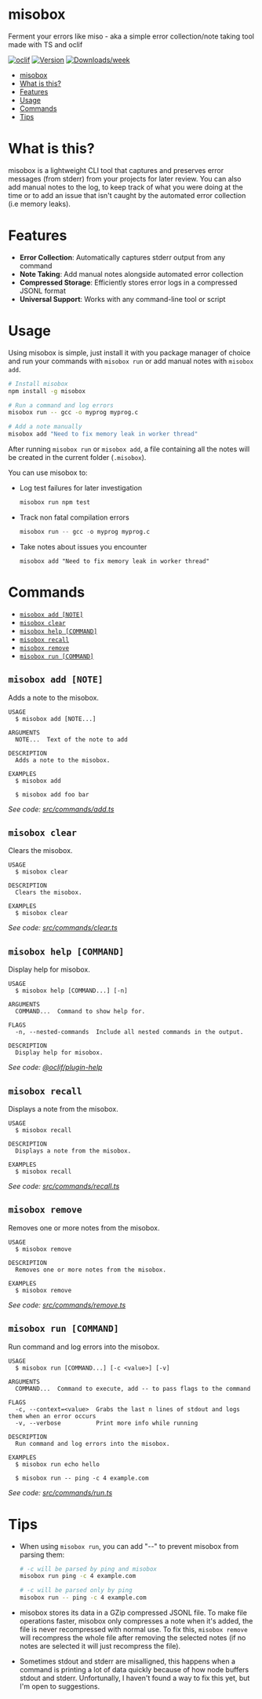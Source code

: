 # misobox

Ferment your errors like miso - aka a simple error collection/note taking tool made with TS and oclif

[![oclif](https://img.shields.io/badge/cli-oclif-brightgreen.svg)](https://oclif.io)
[![Version](https://img.shields.io/npm/v/misobox.svg)](https://npmjs.org/package/misobox)
[![Downloads/week](https://img.shields.io/npm/dw/misobox.svg)](https://npmjs.org/package/misobox)

<!-- toc -->

- [misobox](#misobox)
- [What is this?](#what-is-this)
- [Features](#features)
- [Usage](#usage)
- [Commands](#commands)
- [Tips](#tips)
<!-- tocstop -->

# What is this?

misobox is a lightweight CLI tool that captures and preserves error messages (from stderr) from your projects for later review.
You can also add manual notes to the log, to keep track of what you were doing at the time or to add an issue that isn't caught by the automated error collection (i.e memory leaks).

# Features

- **Error Collection**: Automatically captures stderr output from any command
- **Note Taking**: Add manual notes alongside automated error collection
- **Compressed Storage**: Efficiently stores error logs in a compressed JSONL format
- **Universal Support**: Works with any command-line tool or script

# Usage

Using misobox is simple, just install it with you package manager of choice and run your commands with `misobox run` or add manual notes with `misobox add`.

```sh
# Install misobox
npm install -g misobox

# Run a command and log errors
misobox run -- gcc -o myprog myprog.c

# Add a note manually
misobox add "Need to fix memory leak in worker thread"
```

After running `misobox run` or `misobox add`, a file containing all the notes will be created in the current folder (`.misobox`).

You can use misobox to:

- Log test failures for later investigation
  ```sh
  misobox run npm test
  ```
- Track non fatal compilation errors
  ```s
  misobox run -- gcc -o myprog myprog.c
  ```
- Take notes about issues you encounter
  ```sh-session
  misobox add "Need to fix memory leak in worker thread"
  ```

# Commands

<!-- commands -->

- [`misobox add [NOTE]`](#misobox-add-note)
- [`misobox clear`](#misobox-clear)
- [`misobox help [COMMAND]`](#misobox-help-command)
- [`misobox recall`](#misobox-recall)
- [`misobox remove`](#misobox-remove)
- [`misobox run [COMMAND]`](#misobox-run-command)

## `misobox add [NOTE]`

Adds a note to the misobox.

```
USAGE
  $ misobox add [NOTE...]

ARGUMENTS
  NOTE...  Text of the note to add

DESCRIPTION
  Adds a note to the misobox.

EXAMPLES
  $ misobox add

  $ misobox add foo bar
```

_See code: [src/commands/add.ts](https://github.com/spacefall/misobox/blob/v0.1.0/src/commands/add.ts)_

## `misobox clear`

Clears the misobox.

```
USAGE
  $ misobox clear

DESCRIPTION
  Clears the misobox.

EXAMPLES
  $ misobox clear
```

_See code: [src/commands/clear.ts](https://github.com/spacefall/misobox/blob/v0.1.0/src/commands/clear.ts)_

## `misobox help [COMMAND]`

Display help for misobox.

```
USAGE
  $ misobox help [COMMAND...] [-n]

ARGUMENTS
  COMMAND...  Command to show help for.

FLAGS
  -n, --nested-commands  Include all nested commands in the output.

DESCRIPTION
  Display help for misobox.
```

_See code: [@oclif/plugin-help](https://github.com/oclif/plugin-help/blob/v6.2.21/src/commands/help.ts)_

## `misobox recall`

Displays a note from the misobox.

```
USAGE
  $ misobox recall

DESCRIPTION
  Displays a note from the misobox.

EXAMPLES
  $ misobox recall
```

_See code: [src/commands/recall.ts](https://github.com/spacefall/misobox/blob/v0.1.0/src/commands/recall.ts)_

## `misobox remove`

Removes one or more notes from the misobox.

```
USAGE
  $ misobox remove

DESCRIPTION
  Removes one or more notes from the misobox.

EXAMPLES
  $ misobox remove
```

_See code: [src/commands/remove.ts](https://github.com/spacefall/misobox/blob/v0.1.0/src/commands/remove.ts)_

## `misobox run [COMMAND]`

Run command and log errors into the misobox.

```
USAGE
  $ misobox run [COMMAND...] [-c <value>] [-v]

ARGUMENTS
  COMMAND...  Command to execute, add -- to pass flags to the command

FLAGS
  -c, --context=<value>  Grabs the last n lines of stdout and logs them when an error occurs
  -v, --verbose          Print more info while running

DESCRIPTION
  Run command and log errors into the misobox.

EXAMPLES
  $ misobox run echo hello

  $ misobox run -- ping -c 4 example.com
```

_See code: [src/commands/run.ts](https://github.com/spacefall/misobox/blob/v0.1.0/src/commands/run.ts)_

<!-- commandsstop -->

# Tips

- When using `misobox run`, you can add "--" to prevent misobox from parsing them:

  ```sh
  # -c will be parsed by ping and misobox
  misobox run ping -c 4 example.com

  # -c will be parsed only by ping
  misobox run -- ping -c 4 example.com
  ```

- misobox stores its data in a GZip compressed JSONL file.
  To make file operations faster, misobox only compresses a note when it's added, the file is never recompressed with normal use.
  To fix this, `misobox remove` will recompress the whole file after removing the selected notes (if no notes are selected it will just recompress the file).

- Sometimes stdout and stderr are misalligned, this happens when a command is printing a lot of data quickly because of how node buffers stdout and stderr.
  Unfortunally, I haven't found a way to fix this yet, but I'm open to suggestions.
